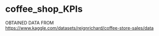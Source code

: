 # coffee_shop_KPIs

OBTAINED DATA FROM https://www.kaggle.com/datasets/reignrichard/coffee-store-sales/data 
